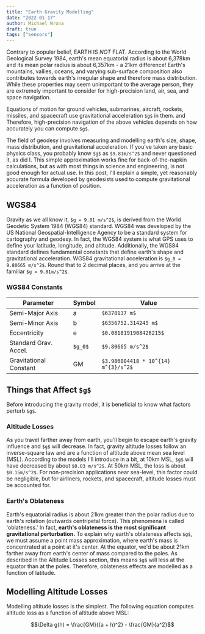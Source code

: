 ```yaml
---
title: "Earth Gravity Modelling"
date: "2022-01-17"
author: Michael Wrona
draft: true
tags: ["sensors"]
---
```


Contrary to popular belief, EARTH IS *NOT* FLAT. According to the World Geological Survey 1984, earth's mean equatorial radius is about 6,378km and its mean polar radius is about 6,357km - a 21km difference! Earth's mountains, vallies, oceans, and varying sub-surface composition also contributes towards earth's irregular shape and therefore mass distribution. While these properties may seem unimportant to the average person, they are extremely important to consider for high-precision land, air, sea, and space navigation.

Equations of motion for ground vehicles, submarines, aircraft, rockets, missiles, and spacecraft use gravitational acceleration `$g$` in them.  and Therefore, high-precision navigation of the above vehicles depends on how accurately you can compute `$g$`.

The field of geodesy involves measuring and modelling earth's size, shape, mass distribution, and gravitational acceleration. If you've taken any basic physics class, you probably know `$g$` as `$9.81m/s^2$` and never questioned it, as did I. This simple approximation works fine for back-of-the-napkin calculations, but as with most things in science and engineering, is not good enough for actual use. In this post, I'll explain a simple, yet reasonably accurate formula developed by geodesists used to compute gravitational acceleration as a function of position.

## WGS84

Gravity as we all know it, `$g = 9.81 m/s^2$`, is derived from the World Geodetic System 1984 (WGS84) standard. WGS84 was developed by the US National Geospatial-Intelligence Agency to be a standard system for cartography and geodesy. In fact, the WGS84 system is what GPS uses to define your latitude, longitude, and altitude. Additionally, the WGS84 standard defines fundamental constants that define earth's shape and gravitational acceleration. WGS84 gravitational acceleration is `$g_0 = 9.80665 m/s^2$`. Round that to 2 decimal places, and you arrive at the familiar `$g = 9.81m/s^2$`.

### WGS84 Constants

Parameter | Symbol | Value
--- | --- | ---
Semi-Major Axis | a | `$6378137 m$`
Semi-Minor Axis | b | `$6356752.314245 m$`
Eccentricity | e | `$0.0818191908426215$`
Standard Grav. Accel. | `$g_0$` | `$9.80665 m/s^2$`
Gravitational Constant | GM | `$3.986004418 * 10^{14} m^{3}/s^2$`



## Things that Affect `$g$`

Before introducing the gravity model, it is beneficial to know what factors perturb `$g$`.

### Altitude Losses

As you travel farther away from earth, you'll begin to escape earth's gravity influence and `$g$` will decrease. In fact, gravity altitude losses follow an inverse-square law and are a function of altitude above mean sea level (MSL). According to the models I'll introduce in a bit, at 10km MSL, `$g$` will have decreased by about `$0.03 m/s^2$`. At 50km MSL, the loss is about `$0.15m/s^2$`. For non-precision applications near sea-level, this factor could be negligible, but for airliners, rockets, and spacecraft, altitude losses must be accounted for.

### Earth's Oblateness

Earth's equatorial radius is about 21km greater than the polar radius due to earth's rotation (outwards centripetal force). This phenomena is called 'oblateness.' In fact, **earth's oblateness is the most significant gravitational perturbation.** To explain why earth's oblateness affects `$g$`, we must assume a point mass approximation, where earth's mass is concentrated at a point at it's center. At the equator, we'd be about 21km farther away from earth's center of mass compared to the poles. As described in the Altitude Losses section, this means `$g$` will less at the equator than at the poles. Therefore, oblateness effects are modelled as a function of latitude.

## Modelling Altitude Losses

Modelling altitude losses is the simplest. The following equation computes altitude loss as a function of altitude above MSL:

$$\Delta g(h) =  \frac{GM}{(a + h)^2} - \frac{GM}{a^2}$$
